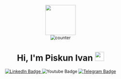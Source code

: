 <div id="header" align="center">
  <img src="https://media.giphy.com/media/M9gbBd9nbDrOTu1Mqx/giphy.gif" width="100"/>
</div>

<div id="badges" align="center">
  <img src="https://komarev.com/ghpvc/?username=JhonKikkoman&style=flat-square&color=blue" alt="counter"/>
  <h1>
    Hi, I'm Piskun Ivan
    <img src="https://media.giphy.com/media/hvRJCLFzcasrR4ia7z/giphy.gif" width="30px"/>
  </h1>
  <a href="https://www.linkedin.com/in/piskunivan">
    <img src="https://img.shields.io/badge/LinkedIn-blue?style=for-the-badge&logo=linkedin&logoColor=white" alt="LinkedIn Badge"/>
  </a>
  
  <img src="https://img.shields.io/badge/YouTube-red?style=for-the-badge&logo=youtube&logoColor=white" alt="Youtube Badge"/>

  
  <a href="https://t.me/Vanya566">
    <img src="https://img.shields.io/badge/Telegram-blue?style=for-the-badge&logo=telegram&logoColor=white" alt="Telegram Badge"/>
  <a/>
  

</div>
